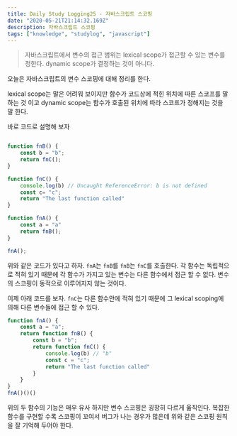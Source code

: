 ```yaml
---
title: Daily Study Logging25 - 자바스크립트 스코핑
date: "2020-05-21T21:14:32.169Z"
description: 자바스크립트 스코핑
tags: ["knowledge", "studylog", "javascript"] 
---
```


> 자바스크립트에서 변수의 접근 범위는 lexical scope가 접근할 수 있는 변수를 정한다. dynamic scope가 결정하는 것이 아니다. 

오늘은 자바스크립트의 변수 스코핑에 대해 정리를 한다. 

lexical scope는 말은 어려워 보이지만 함수가 코드상에 적힌 위치에 따른 스코프를 말 하는 것 이고 dynamic scope는 함수가 호출된 위치에 따라 스코프가 정해지는 것을 말 한다.

바로 코드로 설명해 보자 

```javascript

function fnB() {
    const b = "b";
    return fnC();
}

function fnC() {
    console.log(b) // Uncaught ReferenceError: b is not defined
    const c= "c";
    return "The last function called"
}

function fnA() {
    const a = "a"
    return fnB();
}

fnA();
```

위와 같은 코드가 있다고 하자. `fnA`는 `fnB`를 `fnB`는 `fnC`를 호출한다. 각 함수는 독립적으로 적혀 있기 때문에 각 함수가 가지고 있는 변수는 다른 함수에서 접근 할 수 없다. 변수의 스코핑이 동적으로 이루어지지 않는 것이다. 


이제 아래 코드를 보자. `fnC`는 다른 함수안에 적혀 있기 때문에 그 lexical scoping에 의해 다른 변수들에 접근 할 수 있다.


```javascript
function fnA() {
    const a = "a";
    return function fnB() {
        const b = "b";
        return function fnC() {
            console.log(b) // "b" 
            const c = "c";
            return "The last function called"
        }
    }
}
fnA()()()

```

위의 두 함수의 기능은 매우 유사 하지만 변수 스코핑은 굉장히 다르게 욺직인다. 복잡한 함수를 구현할 수록 스코핑이 꼬여서 버그가 나는 경우가 많은데 위와 같은 스코핑 원칙을 잘 기억해 두어야 한다.